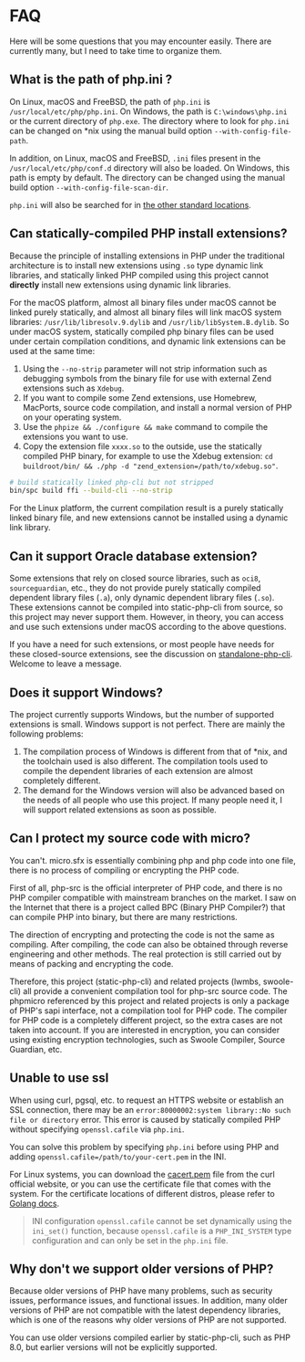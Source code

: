 # FAQ

Here will be some questions that you may encounter easily. There are currently many, but I need to take time to organize them.

## What is the path of php.ini ?

On Linux, macOS and FreeBSD, the path of `php.ini` is `/usr/local/etc/php/php.ini`.
On Windows, the path is `C:\windows\php.ini` or the current directory of `php.exe`.
The directory where to look for `php.ini` can be changed on *nix using the manual build option `--with-config-file-path`.

In addition, on Linux, macOS and FreeBSD, `.ini` files present in the `/usr/local/etc/php/conf.d` directory will also be loaded.
On Windows, this path is empty by default.
The directory can be changed using the manual build option `--with-config-file-scan-dir`.

`php.ini` will also be searched for in [the other standard locations](https://www.php.net/manual/configuration.file.php). 

## Can statically-compiled PHP install extensions?

Because the principle of installing extensions in PHP under the traditional architecture is to install new extensions using `.so` type dynamic link libraries, 
and statically linked PHP compiled using this project cannot **directly** install new extensions using dynamic link libraries.

For the macOS platform, almost all binary files under macOS cannot be linked purely statically, 
and almost all binary files will link macOS system libraries: `/usr/lib/libresolv.9.dylib` and `/usr/lib/libSystem.B.dylib`.
So under macOS system, statically compiled php binary files can be used under certain compilation conditions, 
and dynamic link extensions can be used at the same time:

1. Using the `--no-strip` parameter will not strip information such as debugging symbols from the binary file for use with external Zend extensions such as `Xdebug`.
2. If you want to compile some Zend extensions, use Homebrew, MacPorts, source code compilation, and install a normal version of PHP on your operating system.
3. Use the `phpize && ./configure && make` command to compile the extensions you want to use.
4. Copy the extension file `xxxx.so` to the outside, use the statically compiled PHP binary, for example to use the Xdebug extension: `cd buildroot/bin/ && ./php -d "zend_extension=/path/to/xdebug.so"`.

```bash
# build statically linked php-cli but not stripped
bin/spc build ffi --build-cli --no-strip
```

For the Linux platform, the current compilation result is a purely statically linked binary file, 
and new extensions cannot be installed using a dynamic link library.

## Can it support Oracle database extension?

Some extensions that rely on closed source libraries, such as `oci8`, `sourceguardian`, etc., 
they do not provide purely statically compiled dependent library files (`.a`), only dynamic dependent library files (`.so`).
These extensions cannot be compiled into static-php-cli from source, so this project may never support them. 
However, in theory, you can access and use such extensions under macOS according to the above questions.

If you have a need for such extensions, or most people have needs for these closed-source extensions,
see the discussion on [standalone-php-cli](https://github.com/crazywhalecc/static-php-cli/discussions/58). Welcome to leave a message.

## Does it support Windows?

The project currently supports Windows, but the number of supported extensions is small. Windows support is not perfect. There are mainly the following problems:

1. The compilation process of Windows is different from that of *nix, and the toolchain used is also different. The compilation tools used to compile the dependent libraries of each extension are almost completely different.
2. The demand for the Windows version will also be advanced based on the needs of all people who use this project. If many people need it, I will support related extensions as soon as possible.

## Can I protect my source code with micro?

You can't. micro.sfx is essentially combining php and php code into one file, 
there is no process of compiling or encrypting the PHP code.

First of all, php-src is the official interpreter of PHP code, and there is no PHP compiler compatible with mainstream branches on the market.
I saw on the Internet that there is a project called BPC (Binary PHP Compiler?) that can compile PHP into binary, 
but there are many restrictions.

The direction of encrypting and protecting the code is not the same as compiling. 
After compiling, the code can also be obtained through reverse engineering and other methods. 
The real protection is still carried out by means of packing and encrypting the code.

Therefore, this project (static-php-cli) and related projects (lwmbs, swoole-cli) all provide a convenient compilation tool for php-src source code.
The phpmicro referenced by this project and related projects is only a package of PHP's sapi interface, not a compilation tool for PHP code.
The compiler for PHP code is a completely different project, so the extra cases are not taken into account. 
If you are interested in encryption, you can consider using existing encryption technologies, 
such as Swoole Compiler, Source Guardian, etc.

## Unable to use ssl

When using curl, pgsql, etc. to request an HTTPS website or establish an SSL connection, there may be an `error:80000002:system library::No such file or directory` error.
This error is caused by statically compiled PHP without specifying `openssl.cafile` via `php.ini`.

You can solve this problem by specifying `php.ini` before using PHP and adding `openssl.cafile=/path/to/your-cert.pem` in the INI.

For Linux systems, you can download the [cacert.pem](https://curl.se/docs/caextract.html) file from the curl official website, or you can use the certificate file that comes with the system.
For the certificate locations of different distros, please refer to [Golang docs](https://go.dev/src/crypto/x509/root_linux.go).

> INI configuration `openssl.cafile` cannot be set dynamically using the `ini_set()` function, because `openssl.cafile` is a `PHP_INI_SYSTEM` type configuration and can only be set in the `php.ini` file.

## Why don't we support older versions of PHP?

Because older versions of PHP have many problems, such as security issues, performance issues, and functional issues. 
In addition, many older versions of PHP are not compatible with the latest dependency libraries, 
which is one of the reasons why older versions of PHP are not supported.

You can use older versions compiled earlier by static-php-cli, such as PHP 8.0, but earlier versions will not be explicitly supported.
